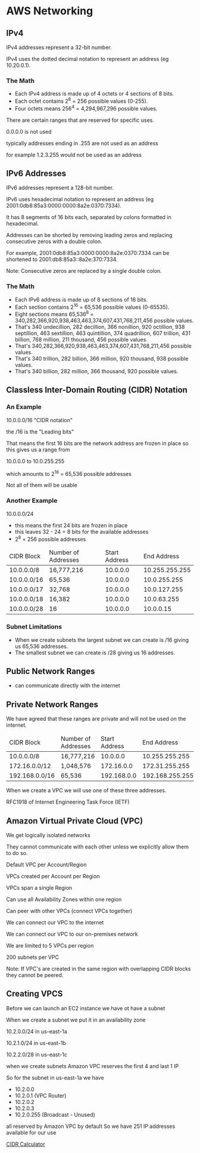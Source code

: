 # AWS Networking

## IPv4

IPv4 addresses represent a 32-bit number.

IPv4 uses the dotted decimal notation to represent an address (eg 10.20.0.1).

### The Math

- Each IPv4 address is made up of 4 octets or 4 sections of 8 bits.
- Each octet contains 2<sup>8</sup> = 256 possible values (0-255).
- Four octets means 256<sup>4</sup> = 4,294,967,296 possible values.

There are certain ranges that are reserved for specific uses.

0.0.0.0 is not used

typically addresses ending in .255 are not used as an address

for example 1.2.3.255 would not be used as an address



## IPv6 Addresses

IPv6 addresses represent a 128-bit number.

IPv6 uses hexadecimal notation to represent an address (eg 2001:0db8:85a3:0000:0000:8a2e:0370:7334).

It has 8 segments of 16 bits each, separated by colons formatted in hexadecimal.

Addresses can be shorted by removing leading zeros and replacing consecutive zeros with a double colon.

For example, 2001:0db8:85a3:0000:0000:8a2e:0370:7334 can be shortened to 2001:db8:85a3::8a2e:370:7334.

Note: Consecutive zeros are replaced by a single double colon.

### The Math

- Each IPv6 address is made up of 8 sections of 16 bits.
- Each section contains 2<sup>16</sup> = 65,536 possible values (0-65535).
- Eight sections means 65,536<sup>8</sup> = 340,282,366,920,938,463,463,374,607,431,768,211,456 possible values.
- That's 340 undecillion, 282 decillion, 366 nonillion, 920 octillion, 938 septillion, 463 sextillion, 463 quintillion, 374 quadrillion, 607 trillion, 431 billion, 768 million, 211 thousand, 456 possible values.
- That's 340,282,366,920,938,463,463,374,607,431,768,211,456 possible values.
- That's 340 trillion, 282 billion, 366 million, 920 thousand, 938 possible values.
- That's 340 billion, 282 million, 366 thousand, 920 possible values.

## Classless Inter-Domain Routing (CIDR) Notation

### An Example

10.0.0.0/16 "CIDR notation"

the /16 is the "Leading bits"

That means the first 16 bits are the network address are frozen in place so this gives us a range
from

10.0.0.0 to 10.0.255.255

which amounts to 2<sup>16</sup> = 65,536 possible addresses

Not all of them will be usable

### Another Example

10.0.0.0/24

- this means the first 24 bits are frozen in place
- this leaves 32 - 24 = 8 bits for the available addresses
- 2<sup>8</sup> = 256 possible addresses


<table>
    <thead>
        <td>CIDR Block</td>
        <td>Number of Addresses</td>
        <td>Start Address</td>
        <td>End Address</td>
    </thead>
    <tbody>
        <tr>
            <td>10.0.0.0/8</td>
            <td>16,777,216</td>
            <td>10.0.0.0</td>
            <td>10.255.255.255</td>
        </tr>
        <tr>
            <td>10.0.0.0/16</td>
            <td>65,536</td>
            <td>10.0.0.0</td>
            <td>10.0.255.255</td>
        </tr>
        <tr>
            <td>10.0.0.0/17</td>
            <td>32,768</td>
            <td>10.0.0.0</td>
            <td>10.0.127.255</td>
        </tr>
        <tr>
            <td>10.0.0.0/18</td>
            <td>16,382</td>
            <td>10.0.0.0</td>
            <td>10.0.63.255</td>
        </tr>
        <tr>
            <td>10.0.0.0/28</td>
            <td>16</td>
            <td>10.0.0.0</td>
            <td>10.0.0.15</td>
        </tr>
    </tbody>
</table>

### Subnet Limitations
 
- When we create subnets the largest subnet we can create is /16 giving us 65,536 addresses. 
- The smallest subnet we can create is /28 giving us 16 addresses.


## Public Network Ranges

- can communicate directly with the internet

## Private Network Ranges

We have agreed that these ranges are private and will not be used on the internet.

<table>
    <thead>
        <td>CIDR Block</td>
        <td>Number of Addresses</td>
        <td>Start Address</td>
        <td>End Address</td>
    </thead>
    <tbody>
        <tr>
            <td>10.0.0.0/8</td>
            <td>16,777,216</td>
            <td>10.0.0.0</td>
            <td>10.255.255.255</td>
        </tr>
        <tr>
            <td>172.16.0.0/12</td>
            <td>1,048,576</td>
            <td>172.16.0.0</td>
            <td>172.31.255.255</td>
        </tr>
        <tr>
            <td>192.168.0.0/16</td>
            <td>65,536</td>
            <td>192.168.0.0</td>
            <td>192.168.255.255</td>
        </tr>
    </tbody>
</table>

When we create a VPC we will use one of these three addresses.

RFC1918 of Internet Engineering Task Force (IETF)

## Amazon Virtual Private Cloud (VPC)

We get logically isolated networks

They cannot communicate with each other unless we explicitly allow them to do so.

Default VPC per Account/Region

VPCs created per Account per Region

VPCs span a single Region

Can use all Availability Zones within one region

Can peer with other VPCs (connect VPCs together)

We can connect our VPC to the internet

We can connect our VPC to our on-premises network

We are limited to 5 VPCs per region

200 subnets per VPC


Note: If VPC's are created in the same region with overlapping CIDR blocks they cannot be peered.



## Creating VPCS

Before we can launch an EC2 instance we have ot have a subnet

When we create a subnet we put it in an availability zone


10.2.0.0/24 in us-east-1a

10.2.1.0/24 in us-east-1b

10.2.2.0/28 in us-east-1c

when we create subnets Amazon VPC reserves the first 4 and last 1 IP

So for the subnet in us-east-1a we have

- 10.2.0.0
- 10.2.0.1 (VPC Router)
- 10.2.0.2
- 10.2.0.3
- 10.2.0.255 (Broadcast - Unused)

all reserved by Amazon VPC by default
So we have 251 IP addresses available for our use



[CIDR Calculator](https://www.subnet-calculator.com/cidr.php)